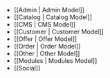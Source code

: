 - [[Admin | Admin Model]]
- [[Catalog | Catalog Model]]
- [[CMS | CMS Model]]
- [[Customer | Customer Model]]
- [[Offer | Offer Model]]
- [[Order | Order Model]]
- [[Other | Other Model]]
- [[Modules | Modules Model]]
- [[Social]]

